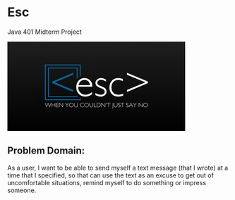 # Esc
Java 401 Midterm Project

![Esc Logo](assets/esc-logo.png)

## Problem Domain:
As a user, I want to be able to send myself a text message (that I wrote) at a time that I specified, so that can use the text as an excuse to get out of uncomfortable situations, remind myself to do something or impress someone.
